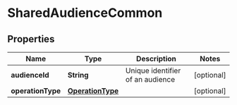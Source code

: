 

# SharedAudienceCommon

## Properties

Name | Type | Description | Notes
------------ | ------------- | ------------- | -------------
**audienceId** | **String** | Unique identifier of an audience |  [optional]
**operationType** | [**OperationType**](OperationType.md) |  |  [optional]




